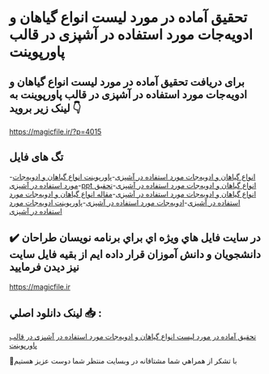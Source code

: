 # تحقیق آماده در مورد لیست انواع گیاهان و ادویه‌جات مورد استفاده در آشپزی در قالب پاورپوینت

## برای دریافت تحقیق آماده در مورد لیست انواع گیاهان و ادویه‌جات مورد استفاده در آشپزی در قالب پاورپوینت به لینک زیر بروید 👇

https://magicfile.ir/?p=4015

## تگ های فایل

-[انواع گیاهان و ادویه‌جات مورد استفاده در آشپزی](https://magicfile.ir/product/%d8%aa%d8%ad%d9%82%db%8c%d9%82-%d8%a7%d9%86%d9%88%d8%a7%d8%b9-%da%af%db%8c%d8%a7%d9%87%d8%a7%d9%86-%d9%88-%d8%a7%d8%af%d9%88%db%8c%d9%87%d8%ac%d8%a7%d8%aa-%d9%85%d9%88%d8%b1%d8%af-%d8%a7%d8%b3%d8%aa%d9%81%d8%a7%d8%af%d9%87-%d8%af%d8%b1-%d8%a2%d8%b4%d9%be%d8%b2%db%8c-%d8%af%d8%b1-%d9%be%d8%a7%d9%88%d8%b1%d9%be%d9%88%db%8c%d9%86%d8%aa/)-[پاورپوینت انواع گیاهان و ادویه‌جات مورد استفاده در آشپزی](https://magicfile.ir/product/%d8%aa%d8%ad%d9%82%db%8c%d9%82-%d8%a7%d9%86%d9%88%d8%a7%d8%b9-%da%af%db%8c%d8%a7%d9%87%d8%a7%d9%86-%d9%88-%d8%a7%d8%af%d9%88%db%8c%d9%87%d8%ac%d8%a7%d8%aa-%d9%85%d9%88%d8%b1%d8%af-%d8%a7%d8%b3%d8%aa%d9%81%d8%a7%d8%af%d9%87-%d8%af%d8%b1-%d8%a2%d8%b4%d9%be%d8%b2%db%8c-%d8%af%d8%b1-%d9%be%d8%a7%d9%88%d8%b1%d9%be%d9%88%db%8c%d9%86%d8%aa/)-[ppt انواع گیاهان و ادویه‌جات مورد استفاده در آشپزی](https://magicfile.ir/product/%d8%aa%d8%ad%d9%82%db%8c%d9%82-%d8%a7%d9%86%d9%88%d8%a7%d8%b9-%da%af%db%8c%d8%a7%d9%87%d8%a7%d9%86-%d9%88-%d8%a7%d8%af%d9%88%db%8c%d9%87%d8%ac%d8%a7%d8%aa-%d9%85%d9%88%d8%b1%d8%af-%d8%a7%d8%b3%d8%aa%d9%81%d8%a7%d8%af%d9%87-%d8%af%d8%b1-%d8%a2%d8%b4%d9%be%d8%b2%db%8c-%d8%af%d8%b1-%d9%be%d8%a7%d9%88%d8%b1%d9%be%d9%88%db%8c%d9%86%d8%aa/)-[تحقیق انواع گیاهان و ادویه‌جات مورد استفاده در آشپزی](https://magicfile.ir/product/%d8%aa%d8%ad%d9%82%db%8c%d9%82-%d8%a7%d9%86%d9%88%d8%a7%d8%b9-%da%af%db%8c%d8%a7%d9%87%d8%a7%d9%86-%d9%88-%d8%a7%d8%af%d9%88%db%8c%d9%87%d8%ac%d8%a7%d8%aa-%d9%85%d9%88%d8%b1%d8%af-%d8%a7%d8%b3%d8%aa%d9%81%d8%a7%d8%af%d9%87-%d8%af%d8%b1-%d8%a2%d8%b4%d9%be%d8%b2%db%8c-%d8%af%d8%b1-%d9%be%d8%a7%d9%88%d8%b1%d9%be%d9%88%db%8c%d9%86%d8%aa/)-[مقاله انواع گیاهان و ادویه‌جات مورد استفاده در آشپزی](https://magicfile.ir/product/%d8%aa%d8%ad%d9%82%db%8c%d9%82-%d8%a7%d9%86%d9%88%d8%a7%d8%b9-%da%af%db%8c%d8%a7%d9%87%d8%a7%d9%86-%d9%88-%d8%a7%d8%af%d9%88%db%8c%d9%87%d8%ac%d8%a7%d8%aa-%d9%85%d9%88%d8%b1%d8%af-%d8%a7%d8%b3%d8%aa%d9%81%d8%a7%d8%af%d9%87-%d8%af%d8%b1-%d8%a2%d8%b4%d9%be%d8%b2%db%8c-%d8%af%d8%b1-%d9%be%d8%a7%d9%88%d8%b1%d9%be%d9%88%db%8c%d9%86%d8%aa/)-[ادویه‌جات مورد استفاده در آشپزی](https://magicfile.ir/product/%d8%aa%d8%ad%d9%82%db%8c%d9%82-%d8%a7%d9%86%d9%88%d8%a7%d8%b9-%da%af%db%8c%d8%a7%d9%87%d8%a7%d9%86-%d9%88-%d8%a7%d8%af%d9%88%db%8c%d9%87%d8%ac%d8%a7%d8%aa-%d9%85%d9%88%d8%b1%d8%af-%d8%a7%d8%b3%d8%aa%d9%81%d8%a7%d8%af%d9%87-%d8%af%d8%b1-%d8%a2%d8%b4%d9%be%d8%b2%db%8c-%d8%af%d8%b1-%d9%be%d8%a7%d9%88%d8%b1%d9%be%d9%88%db%8c%d9%86%d8%aa/)-[پاورپوینت ادویه‌جات مورد استفاده در آشپزی](https://magicfile.ir/product/%d8%aa%d8%ad%d9%82%db%8c%d9%82-%d8%a7%d9%86%d9%88%d8%a7%d8%b9-%da%af%db%8c%d8%a7%d9%87%d8%a7%d9%86-%d9%88-%d8%a7%d8%af%d9%88%db%8c%d9%87%d8%ac%d8%a7%d8%aa-%d9%85%d9%88%d8%b1%d8%af-%d8%a7%d8%b3%d8%aa%d9%81%d8%a7%d8%af%d9%87-%d8%af%d8%b1-%d8%a2%d8%b4%d9%be%d8%b2%db%8c-%d8%af%d8%b1-%d9%be%d8%a7%d9%88%d8%b1%d9%be%d9%88%db%8c%d9%86%d8%aa/)

## ✔️ در سايت فايل هاي ويژه اي براي برنامه نويسان طراحان دانشجويان و دانش آموزان قرار داده ايم از بقيه فايل سايت نيز ديدن فرماييد

https://magicfile.ir


## لينک دانلود اصلي 📥 :

[تحقیق آماده در مورد لیست انواع گیاهان و ادویه‌جات مورد استفاده در آشپزی در قالب پاورپوینت](https://magicfile.ir/product/%d8%aa%d8%ad%d9%82%db%8c%d9%82-%d8%a7%d9%86%d9%88%d8%a7%d8%b9-%da%af%db%8c%d8%a7%d9%87%d8%a7%d9%86-%d9%88-%d8%a7%d8%af%d9%88%db%8c%d9%87%d8%ac%d8%a7%d8%aa-%d9%85%d9%88%d8%b1%d8%af-%d8%a7%d8%b3%d8%aa%d9%81%d8%a7%d8%af%d9%87-%d8%af%d8%b1-%d8%a2%d8%b4%d9%be%d8%b2%db%8c-%d8%af%d8%b1-%d9%be%d8%a7%d9%88%d8%b1%d9%be%d9%88%db%8c%d9%86%d8%aa/) 


🙏با تشکر از همراهي شما مشتاقانه در وبسایت منتظر شما دوست عزیز هستیم

